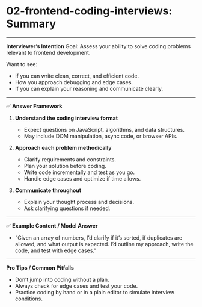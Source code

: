# 02-frontend-coding-interviews: Summary

---

**Interviewer’s Intention**
Goal: Assess your ability to solve coding problems relevant to frontend development.

Want to see:

- If you can write clean, correct, and efficient code.
- How you approach debugging and edge cases.
- If you can explain your reasoning and communicate clearly.

---

✅ **Answer Framework**

1. **Understand the coding interview format**

   - Expect questions on JavaScript, algorithms, and data structures.
   - May include DOM manipulation, async code, or browser APIs.

2. **Approach each problem methodically**

   - Clarify requirements and constraints.
   - Plan your solution before coding.
   - Write code incrementally and test as you go.
   - Handle edge cases and optimize if time allows.

3. **Communicate throughout**
   - Explain your thought process and decisions.
   - Ask clarifying questions if needed.

---

✅ **Example Content / Model Answer**

- “Given an array of numbers, I’d clarify if it’s sorted, if duplicates are allowed, and what output is expected. I’d outline my approach, write the code, and test with edge cases.”

---

**Pro Tips / Common Pitfalls**

- Don’t jump into coding without a plan.
- Always check for edge cases and test your code.
- Practice coding by hand or in a plain editor to simulate interview conditions.
